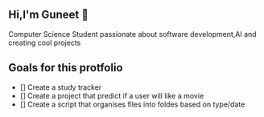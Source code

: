 ## Hi,I'm Guneet 👋

Computer Science Student passionate about software development,AI and creating cool projects

## Goals for this protfolio
- [] Create a study tracker
- [] Create a project that predict if a user will like a movie
- [] Create a script that organises files into foldes based on type/date




<!--
**guneetm/guneetm** is a ✨ _special_ ✨ repository because its `README.md` (this file) appears on your GitHub profile.

